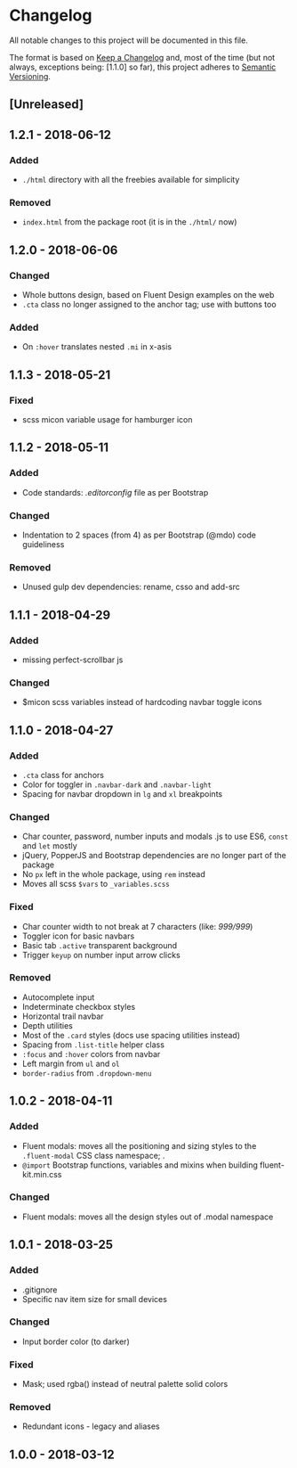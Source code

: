 # Changelog
All notable changes to this project will be documented in this file.

The format is based on [Keep a Changelog](http://keepachangelog.com/en/1.0.0/)
and, most of the time (but not always, exceptions being: [1.1.0] so far), this project adheres to [Semantic Versioning](http://semver.org/spec/v2.0.0.html).

## [Unreleased]
## 1.2.1 - 2018-06-12
### Added
- `./html` directory with all the freebies available for simplicity

### Removed
- `index.html` from the package root (it is in the `./html/` now)

## 1.2.0 - 2018-06-06
### Changed
- Whole buttons design, based on Fluent Design examples on the web
- `.cta` class no longer assigned to the anchor tag; use with buttons too

### Added
- On `:hover` translates nested `.mi` in x-asis

## 1.1.3 - 2018-05-21
### Fixed
- scss micon variable usage for hamburger icon

## 1.1.2 - 2018-05-11
### Added
- Code standards: _.editorconfig_ file as per Bootstrap

### Changed
- Indentation to 2 spaces (from 4) as per Bootstrap (@mdo) code guideliness

### Removed
- Unused gulp dev dependencies: rename, csso and add-src

## 1.1.1 - 2018-04-29
### Added
- missing perfect-scrollbar js

### Changed
- $micon scss variables instead of hardcoding navbar toggle icons

## 1.1.0 - 2018-04-27
### Added
- `.cta` class for anchors
- Color for toggler in `.navbar-dark` and `.navbar-light`
- Spacing for navbar dropdown in `lg` and `xl` breakpoints

### Changed
- Char counter, password, number inputs and modals .js to use ES6, `const` and `let` mostly
- jQuery, PopperJS and Bootstrap dependencies are no longer part of the package
- No `px` left in the whole package, using `rem` instead
- Moves all scss `$vars` to `_variables.scss`

### Fixed
- Char counter width to not break at 7 characters (like: _999/999_)
- Toggler icon for basic navbars
- Basic tab `.active` transparent background
- Trigger `keyup` on number input arrow clicks

### Removed
- Autocomplete input
- Indeterminate checkbox styles
- Horizontal trail navbar
- Depth utilities
- Most of the `.card` styles (docs use spacing utilities instead)
- Spacing from `.list-title` helper class
- `:focus` and `:hover` colors from navbar
- Left margin from `ul` and `ol`
- `border-radius` from `.dropdown-menu`

## 1.0.2 - 2018-04-11
### Added
- Fluent modals: moves all the positioning and sizing styles to the `.fluent-modal` CSS class namespace; .
- `@import` Bootstrap functions, variables and mixins when building fluent-kit.min.css

### Changed
- Fluent modals: moves all the design styles out of .modal namespace

## 1.0.1 - 2018-03-25
### Added
- .gitignore
- Specific nav item size for small devices

### Changed
- Input border color (to darker)

### Fixed
- Mask; used rgba() instead of neutral palette solid colors

### Removed
- Redundant icons - legacy and aliases

## 1.0.0 - 2018-03-12
